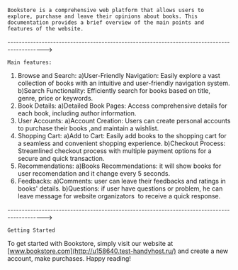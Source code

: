     Bookstore is a comprehensive web platform that allows users to explore, purchase and leave their opinions about books. This documentation provides a brief overview of the main points and features of the website.

------------------------------------------------------------------------------------------->

    Main features:
1. Browse and Search:                                                                                                                                                                                            a)User-Friendly Navigation: Easily explore a vast collection of books with an intuitive and user-friendly navigation system.                                                                                    b)Search Functionality: Efficiently search for books based on title,  genre, price or keywords.
2. Book Details:                                                                                                                                                                                                 a)Detailed Book Pages: Access comprehensive details for each book, including author information.
3. User Accounts:                                                                                                                                                                                                a)Account Creation: Users can create personal accounts to purchase their books ,and maintain a wishlist.    
4. Shopping Cart:                                                                                                                                                                                                a)Add to Cart: Easily add books to the shopping cart for a seamless and convenient shopping experience.                                                                                                         b)Checkout Process: Streamlined checkout process with multiple payment options for a secure and quick transaction.
5. Recommendations:                                                                                                                                                                                              a)Books Recommendations: it will show books for user recomendation and it change every 5 seconds.
6. Feedbacks:                                                                                                                                                                                                    a)Comments: user can leave their feedbacks and ratings in books' details.                                                                                                                                       b)Questions: if user have questions or problem, he can leave message for website organizators  to receive a quick response.
   
------------------------------------------------------------------------------------------->
  
    Getting Started
To get started with Bookstore, simply visit our website at [www.bookstore.com](http://u158640.test-handyhost.ru/) and create a new account, make purchases. Happy reading!
